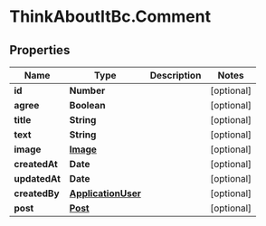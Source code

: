 # ThinkAboutItBc.Comment

## Properties
Name | Type | Description | Notes
------------ | ------------- | ------------- | -------------
**id** | **Number** |  | [optional] 
**agree** | **Boolean** |  | [optional] 
**title** | **String** |  | [optional] 
**text** | **String** |  | [optional] 
**image** | [**Image**](Image.md) |  | [optional] 
**createdAt** | **Date** |  | [optional] 
**updatedAt** | **Date** |  | [optional] 
**createdBy** | [**ApplicationUser**](ApplicationUser.md) |  | [optional] 
**post** | [**Post**](Post.md) |  | [optional] 


